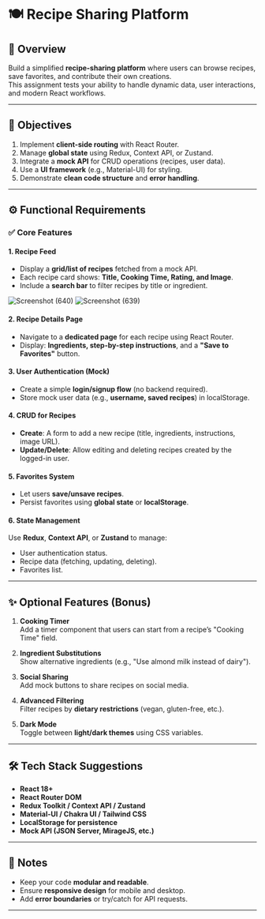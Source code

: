 # 🍽️ Recipe Sharing Platform

## 📖 Overview

Build a simplified **recipe-sharing platform** where users can browse recipes, save favorites, and contribute their own creations.  
This assignment tests your ability to handle dynamic data, user interactions, and modern React workflows.

---

## 🎯 Objectives

1. Implement **client-side routing** with React Router.
2. Manage **global state** using Redux, Context API, or Zustand.
3. Integrate a **mock API** for CRUD operations (recipes, user data).
4. Use a **UI framework** (e.g., Material-UI) for styling.
5. Demonstrate **clean code structure** and **error handling**.

---

## ⚙️ Functional Requirements

### ✅ Core Features

#### 1. Recipe Feed
- Display a **grid/list of recipes** fetched from a mock API.
- Each recipe card shows: **Title, Cooking Time, Rating, and Image**.
- Include a **search bar** to filter recipes by title or ingredient.

![Screenshot (640)](https://github.com/user-attachments/assets/7cceacd6-095f-472f-adc6-8fed5c47ffb1)
![Screenshot (639)](https://github.com/user-attachments/assets/ccdafe24-ccec-4086-8647-6ee91301173b)


#### 2. Recipe Details Page
- Navigate to a **dedicated page** for each recipe using React Router.
- Display: **Ingredients, step-by-step instructions**, and a **"Save to Favorites"** button.

#### 3. User Authentication (Mock)
- Create a simple **login/signup flow** (no backend required).
- Store mock user data (e.g., **username, saved recipes**) in localStorage.

#### 4. CRUD for Recipes
- **Create**: A form to add a new recipe (title, ingredients, instructions, image URL).
- **Update/Delete**: Allow editing and deleting recipes created by the logged-in user.

#### 5. Favorites System
- Let users **save/unsave recipes**.
- Persist favorites using **global state** or **localStorage**.

#### 6. State Management
Use **Redux**, **Context API**, or **Zustand** to manage:
- User authentication status.
- Recipe data (fetching, updating, deleting).
- Favorites list.

---

## ✨ Optional Features (Bonus)

1. **Cooking Timer**  
   Add a timer component that users can start from a recipe’s "Cooking Time" field.

2. **Ingredient Substitutions**  
   Show alternative ingredients (e.g., "Use almond milk instead of dairy").

3. **Social Sharing**  
   Add mock buttons to share recipes on social media.

4. **Advanced Filtering**  
   Filter recipes by **dietary restrictions** (vegan, gluten-free, etc.).

5. **Dark Mode**  
   Toggle between **light/dark themes** using CSS variables.

---

## 🛠️ Tech Stack Suggestions
- **React 18+**
- **React Router DOM**
- **Redux Toolkit / Context API / Zustand**
- **Material-UI / Chakra UI / Tailwind CSS**
- **LocalStorage for persistence**
- **Mock API (JSON Server, MirageJS, etc.)**

---

## 📝 Notes
- Keep your code **modular and readable**.
- Ensure **responsive design** for mobile and desktop.
- Add **error boundaries** or try/catch for API requests.

---



